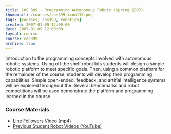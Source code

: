 ```yaml
---
title: COS 399 - Programming Autonomous Robots (Spring 2007)
thumbnail: /courses/cos399-icon115.png
tags: [courses, cos399, robotics]
created: 2007-01-09 12:00:00
date: 2007-01-09 12:00:00
layout: course
course: cos399
archive: true
---
```

Introduction to the programming concepts involved with autonomous robotic systems. Using off the shelf robot kits students will design a simple robotic platform to meet specific goals. Then, using a common platform for the remainder of the course, students will develop their programming capabilities. Simple open-ended, feedback, and artifial intelligence systems will be explored throughout the. Several benchmarks and robot competitions will be used demonstrate the platform and programming learned in the course.

### Course Materials

* [Line Followers Video (mp4)]({{site.fileurl}}/cos399/linefollowers_072.mp4)
* [Previous Student Robot Videos (YouTube)](http://www.youtube.com/view_play_list?p=072B74BDEA1E44FE)

